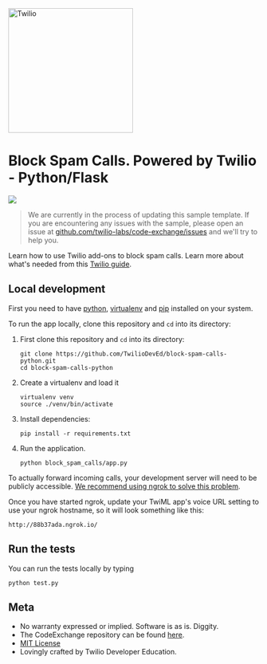 <a href="https://www.twilio.com">
  <img src="https://static0.twilio.com/marketing/bundles/marketing/img/logos/wordmark-red.svg" alt="Twilio" width="250" />
</a>

# Block Spam Calls. Powered by Twilio - Python/Flask

![](https://github.com/TwilioDevEd/block-spam-calls-python/workflows/Flask/badge.svg)

> We are currently in the process of updating this sample template. If you are encountering any issues with the sample, please open an issue at [github.com/twilio-labs/code-exchange/issues](https://github.com/twilio-labs/code-exchange/issues) and we'll try to help you.

Learn how to use Twilio add-ons to block spam calls. Learn more about what's needed from this 
[Twilio guide](https://www.twilio.com/docs/guides/block-spam-calls-and-robocalls-python).

## Local development

First you need to have [python](https://www.python.org/), [virtualenv](https://virtualenv.pypa.io) and [pip](https://pip.pypa.io/) installed on your system.

To run the app locally, clone this repository and `cd` into its directory:

1. First clone this repository and `cd` into its directory:
   ```
   git clone https://github.com/TwilioDevEd/block-spam-calls-python.git
   cd block-spam-calls-python
   ```

1. Create a virtualenv and load it

    ```
    virtualenv venv
    source ./venv/bin/activate
    ```

1. Install dependencies:

    ```
    pip install -r requirements.txt
    ```

1. Run the application.

    ```
    python block_spam_calls/app.py
    ```

To actually forward incoming calls, your development server will need to be publicly accessible. [We recommend using ngrok to solve this problem](https://www.twilio.com/blog/2015/09/6-awesome-reasons-to-use-ngrok-when-testing-webhooks.html).

Once you have started ngrok, update your TwiML app's voice URL setting to use your ngrok hostname, so it will look something like this:

```
http://88b37ada.ngrok.io/
```

## Run the tests

You can run the tests locally by typing

```
python test.py
```

## Meta

* No warranty expressed or implied. Software is as is. Diggity.
* The CodeExchange repository can be found [here](https://github.com/twilio-labs/code-exchange/).
* [MIT License](http://www.opensource.org/licenses/mit-license.html)
* Lovingly crafted by Twilio Developer Education.

